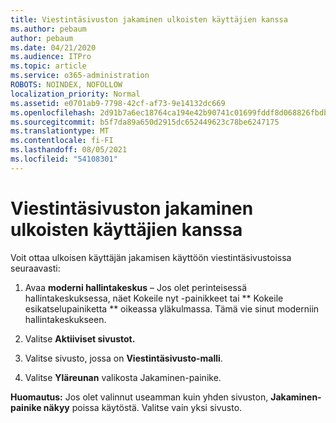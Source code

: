 ```yaml
---
title: Viestintäsivuston jakaminen ulkoisten käyttäjien kanssa
ms.author: pebaum
author: pebaum
ms.date: 04/21/2020
ms.audience: ITPro
ms.topic: article
ms.service: o365-administration
ROBOTS: NOINDEX, NOFOLLOW
localization_priority: Normal
ms.assetid: e0701ab9-7798-42cf-af73-9e14132dc669
ms.openlocfilehash: 2d91b7a6ec18764ca194e42b90741c01699fddf8d068826fbdba8a1daee5da4b
ms.sourcegitcommit: b5f7da89a650d2915dc652449623c78be6247175
ms.translationtype: MT
ms.contentlocale: fi-FI
ms.lasthandoff: 08/05/2021
ms.locfileid: "54108301"
---
```

# <a name="share-a-communication-site-with-external-users"></a>Viestintäsivuston jakaminen ulkoisten käyttäjien kanssa

Voit ottaa ulkoisen käyttäjän jakamisen käyttöön viestintäsivustoissa seuraavasti: 
  
1. Avaa **moderni hallintakeskus** – Jos olet perinteisessä hallintakeskuksessa,  näet Kokeile nyt -painikkeet tai ** Kokeile esikatselupainiketta ** oikeassa yläkulmassa. Tämä vie sinut moderniin hallintakeskukseen. 
  
2. Valitse **Aktiiviset sivustot.**
  
3. Valitse sivusto, jossa on **Viestintäsivusto-malli**. 
  
4. Valitse **Yläreunan** valikosta Jakaminen-painike. 
  
 **Huomautus:** Jos olet valinnut useamman kuin yhden sivuston, **Jakaminen-painike näkyy** poissa käytöstä. Valitse vain yksi sivusto. 
  

